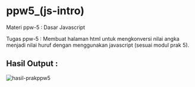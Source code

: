 # ppw5_(js-intro)

Materi ppw-5 : Dasar Javascript  

Tugas ppw-5 :
Membuat halaman html untuk mengkonversi nilai angka menjadi nilai huruf dengan menggunakan javascript (sesuai modul prak 5).

## Hasil Output :
![hasil-prakppw5](https://raw.githubusercontent.com/Itsnope/Kuliah/main/PPW/ppw5_(konversi-nilai)/hasil-prakppw5.png)